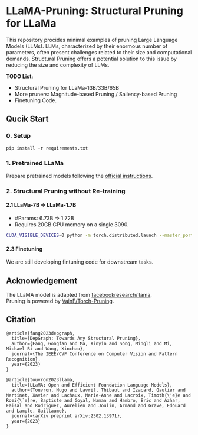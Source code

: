 <div align="left"> <h1>LLaMA-Pruning: Structural Pruning for LLaMa</h1> </div>

This repository procides minimal examples of pruning Large Language Models (LLMs). LLMs, characterized by their enormous number of parameters, often present challenges related to their size and computational demands. Structural Pruning offers a potential solution to this issue by reducing the size and complexity of LLMs. 

**TODO List:**
* Structural Pruning for LLaMa-13B/33B/65B
* More pruners: Magnitude-based Pruning / Sailency-based Pruning
* Finetuning Code.


## Qucik Start

### 0. Setup
```
pip install -r requirements.txt
```

### 1. Pretrained LLaMa
Prepare pretrained models following the [official instructions](https://github.com/facebookresearch/llama).

### 2. Structural Pruning without Re-training

#### 2.1 LLaMa-7B => LLaMa-1.7B
* \#Params: 6.73B => 1.72B  
* Requires 20GB GPU memory on a single 3090.

```bash
CUDA_VISIBLE_DEVICES=0 python -m torch.distributed.launch --master_port 18100 --nproc_per_node 1 prune_llama.py --ckpt_dir ckpt/LLaMa/7B/ --tokenizer_path ckpt/LLaMa/tokenizer.model
```

#### 2.3 Finetuning

We are still developing fintuning code for downstream tasks.

## Acknowledgement

The LLaMA model is adapted from [facebookresearch/llama](https://github.com/facebookresearch/llama).  
Pruning is powered by [VainF/Torch-Pruning](https://github.com/VainF/Torch-Pruning).

## Citation
```
@article{fang2023depgraph,
  title={DepGraph: Towards Any Structural Pruning},
  author={Fang, Gongfan and Ma, Xinyin and Song, Mingli and Mi, Michael Bi and Wang, Xinchao},
  journal={The IEEE/CVF Conference on Computer Vision and Pattern Recognition},
  year={2023}
}
```

```
@article{touvron2023llama,
  title={LLaMA: Open and Efficient Foundation Language Models},
  author={Touvron, Hugo and Lavril, Thibaut and Izacard, Gautier and Martinet, Xavier and Lachaux, Marie-Anne and Lacroix, Timoth{\'e}e and Rozi{\`e}re, Baptiste and Goyal, Naman and Hambro, Eric and Azhar, Faisal and Rodriguez, Aurelien and Joulin, Armand and Grave, Edouard and Lample, Guillaume},
  journal={arXiv preprint arXiv:2302.13971},
  year={2023}
}
```



